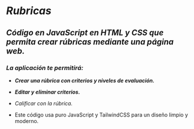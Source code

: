 # **_Rubricas_**

## **_Código en JavaScript en HTML y CSS que permita crear rúbricas mediante una página web._**

### **_La aplicación te permitirá:_**

- **_Crear una rúbrica con criterios y niveles de evaluación._**
  
- **_Editar y eliminar criterios._**

- _Calificar con la rúbrica._
  
- Este código usa puro JavaScript y TailwindCSS para un diseño limpio y moderno.
